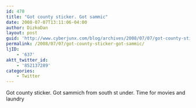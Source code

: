 ```yaml
---
id: 470
title: "Got county sticker. Got sammic"
date: 2008-07-07T13:11:06-04:00
author: DizkoDan
layout: post
guid: 'http://www.cyberjunx.com/blog/archives/2008/07/07/got-county-sticker-got-sammic/'
permalink: /2008/07/07/got-county-sticker-got-sammic/
ljID:
    - '637'
aktt_twitter_id:
    - '852137289'
categories:
    - Twitter
---
```


Got county sticker. Got sammich from south st under. Time for movies and laundry